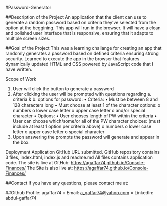 #Password-Generator

##Description of the Project
An application that the client can use to generate a random password based on criteria they’ve selected from the option at the beggining. This app will run in the browser. It will have a clean and polished user interface that is responsive, ensuring that it adapts to multiple screen sizes.

##Goal of the Project
This was a learning challange for creating an app that randomly generates a password based on defined criteria ensuring strong security. Learned to execute the app in the browser that features dynamically updated HTML and CSS powered by JavaScript code that I have written.

Scope of Work
1.	User will click the button to generate a password
2.	After clicking the user will be prompted with questions regarding a. criteria & b. options for password:
•	Criteria:
•	Must be between 8 and 128 characters long
•	Must choose at least 1 of the character options:
o	numbers
o	lower case letter
o	upper case letter
o	and/or special character
•	Options:
•	User chooses length of PW within the criteria
•	User can choose which/some/or all of the PW character choices: (must include at least 1 option per criteria above)
o	numbers
o	lower case letter
o	upper case letter
o	special character
3.	Upon answering the prompts the password will generate and appear in the box.

Deployment
Application GitHub URL submitted.
GitHub repository contains 3 files, index.html, index.js and readme.md
All files contains application code.
The site is live at GitHub: https://agaffar74.github.io/Console-Finances/ The Site is also live at: https://agaffar74.github.io/Console-Finances/

##Contact If you have any questions, please contact me at:

##Github Profile: agaffar74 = Email: a_gaffar74@yahoo.com = LinkedIn: abdul-gaffar74